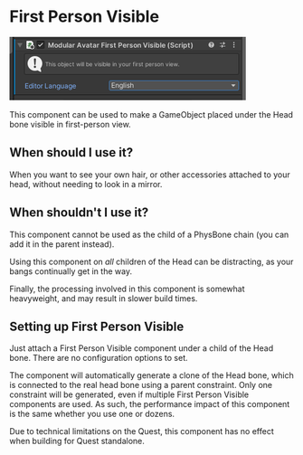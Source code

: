 # First Person Visible

![First person visible component](first-person-visible.png)

This component can be used to make a GameObject placed under the Head bone visible in first-person view.

## When should I use it?

When you want to see your own hair, or other accessories attached to your head, without needing to look in a mirror.

## When shouldn't I use it?

This component cannot be used as the child of a PhysBone chain (you can add it in the parent instead).

Using this component on _all_ children of the Head can be distracting, as your bangs continually get in the way.

Finally, the processing involved in this component is somewhat heavyweight, and may result in slower build times.

## Setting up First Person Visible

Just attach a First Person Visible component under a child of the Head bone. There are no configuration options to set.

The component will automatically generate a clone of the Head bone, which is connected to the real head bone using a parent constraint.
Only one constraint will be generated, even if multiple First Person Visible components are used. As such, the performance impact of this component is the same whether you use one or dozens.

Due to technical limitations on the Quest, this component has no effect when building for Quest standalone.